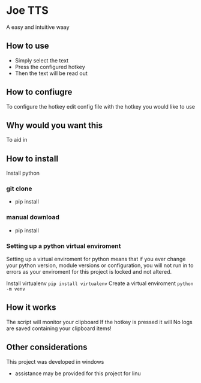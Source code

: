 # Joe TTS

A easy and intuitive waay 


## How to use
- Simply select the text 
- Press the configured hotkey 
- Then the text will be read out





## How to confiugre
To configure the hotkey edit config file with the hotkey you would like to use




## Why would you want this
To aid in 





## How to install
Install python
### git clone
- pip install 

### manual download
- pip install 

### Setting up a python virtual enviroment
Setting up a virtual enviroment for python means that if you ever change your python version, module versions or configuration, you will not run in to errors as your enviroment for this project is locked and not altered.

Install virtualenv
```pip install virtualenv```
Create a virtual enviroment
```python -m venv```




## How it works
The script will monitor your clipboard 
If the hotkey is pressed it will 
No logs are saved containing your clipboard items!





## Other considerations
This project was developed in windows 
 - assistance may be provided for this project for linu